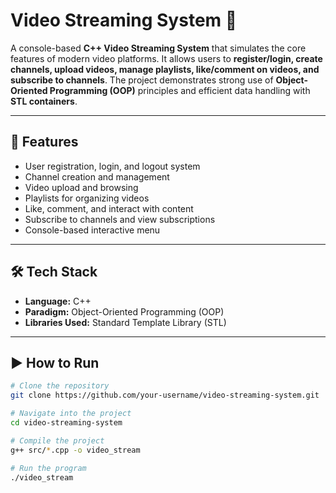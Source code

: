 # Video Streaming System 🎥

A console-based **C++ Video Streaming System** that simulates the core features of modern video platforms. It allows users to **register/login, create channels, upload videos, manage playlists, like/comment on videos, and subscribe to channels**. The project demonstrates strong use of **Object-Oriented Programming (OOP)** principles and efficient data handling with **STL containers**.

---

## 🚀 Features
- User registration, login, and logout system  
- Channel creation and management  
- Video upload and browsing  
- Playlists for organizing videos  
- Like, comment, and interact with content  
- Subscribe to channels and view subscriptions  
- Console-based interactive menu  

---

## 🛠️ Tech Stack
- **Language:** C++  
- **Paradigm:** Object-Oriented Programming (OOP)  
- **Libraries Used:** Standard Template Library (STL)  

---

## ▶️ How to Run
```bash
# Clone the repository
git clone https://github.com/your-username/video-streaming-system.git

# Navigate into the project
cd video-streaming-system

# Compile the project
g++ src/*.cpp -o video_stream

# Run the program
./video_stream
